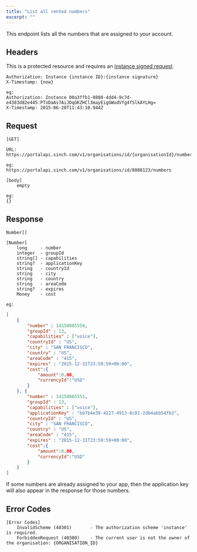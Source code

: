 ```yaml
---
title: "List all rented numbers"
excerpt: ""
---
```

This endpoint lists all the numbers that are assigned to your account.

## Headers

This is a protected resource and requires an [instance signed request](doc:using-rest#section-instance-signed-request).

    Authorization: Instance {instance ID}:{instance signature}
    X-Timestamp: {now}
    
    eg:
    Authorization: Instance 00a3ffb1-0808-4dd4-9c7d-e4383d82e445:PToDaAs7AiJDqGKZHCl3mayEigGWodVfg4fSlkAYLHg=
    X-Timestamp: 2015-06-20T11:43:10.944Z

## Request

    [GET]
    
    URL:
    https://portalapi.sinch.com/v1/organisations/id/{organisationId}/numbers
    
    eg:
    https://portalapi.sinch.com/v1/organisations/id/8888123/numbers

    [body]
        empty
    
    eg:
    {}

## Response

    Number[]
    
    [Number]
        long     - number
        integer  - groupId
        string[] - capabilities
        string?  - applicationKey
        string   - countryId
        string   - city
        string   - country
        string   - areaCode
        string?  - expires
        Money    - cost
    
    eg:
```json
[
    {
        "number" : 14150005550,
        "groupId" : 13,
        "capabilities" : ["voice"],
        "countryId" : "US",
        "city" : "SAN FRANCISCO",
        "country" : "US",
        "areaCode" : "415",
        "expires" : "2015-12-31T23:59:59+00:00",
        "cost":{
            "amount":0.00,
            "currencyId":"USD"
        }
    }, {
        "number" : 14150005551,
        "groupId" : 13,
        "capabilities" : ["voice"],
        "applicationKey" : "bb7b4e39-4227-4913-8c81-2db4abb54fb3",
        "countryId" : "US",
        "city" : "SAN FRANCISCO",
        "country" : "US",
        "areaCode" : "415",
        "expires" : "2015-12-31T23:59:59+00:00",
        "cost":{
            "amount":0.00,
            "currencyId":"USD"
        }
    }
]
```

If some numbers are already assigned to your app, then the application key will also appear in the response for those numbers.

## Error Codes

    [Error Codes]
        InvalidScheme (40301)       - The authorization scheme 'instance' is required.
        ForbiddenRequest (40300)    - The current user is not the owner of the organisation: {ORGANISATION_ID}



